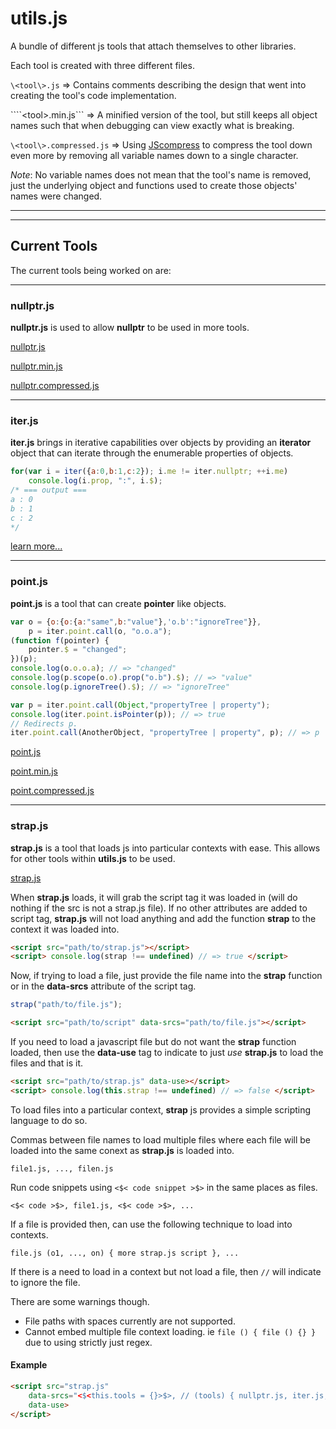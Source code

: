 # utils.js
A bundle of different js tools that attach themselves to other libraries.

Each tool is created with three different files.

```\<tool\>.js``` => Contains comments describing the design that went into creating the tool's code implementation.

````\<tool\>.min.js``` => A minified version of the tool, but still keeps all object names such that when debugging can view exactly what is breaking.

```\<tool\>.compressed.js``` => Using [JScompress](http://jscompress.com/) to compress the tool down even more by removing all variable names down to a single character.

*Note*: No variable names does not mean that the tool's name is removed, just the underlying object and functions used to create those objects' names were changed.

***
***
## Current Tools
The current tools being worked on are:

***
### nullptr.js
**nullptr.js** is used to allow **nullptr** to be used in more tools.

[nullptr.js](http://tkellehe.github.io/utils.js/nullptr.js/nullptr.js)

[nullptr.min.js](http://tkellehe.github.io/utils.js/nullptr.js/nullptr.min.js)

[nullptr.compressed.js](http://tkellehe.github.io/utils.js/nullptr.js/nullptr.compressed.js)

***
### iter.js
**iter.js** brings in iterative capabilities over objects by providing an **iterator** object that can iterate through the enumerable properties of objects.
```javascript
for(var i = iter({a:0,b:1,c:2}); i.me != iter.nullptr; ++i.me)
	console.log(i.prop, ":", i.$);
/* === output ===
a : 0
b : 1
c : 2
*/
```
[learn more...](http://tkellehe.github.io/utils.js/iter.js/)

***
### point.js
**point.js** is a tool that can create **pointer** like objects.

``` javascript
var o = {o:{o:{a:"same",b:"value"},'o.b':"ignoreTree"}},
    p = iter.point.call(o, "o.o.a");
(function f(pointer) {
    pointer.$ = "changed";
})(p);
console.log(o.o.o.a); // => "changed"
console.log(p.scope(o.o).prop("o.b").$); // => "value"
console.log(p.ignoreTree().$); // => "ignoreTree"
```
``` javascript
var p = iter.point.call(Object,"propertyTree | property");
console.log(iter.point.isPointer(p)); // => true
// Redirects p.
iter.point.call(AnotherObject, "propertyTree | property", p); // => p
```
[point.js](http://tkellehe.github.io/utils.js/point.js/point.js)

[point.min.js](http://tkellehe.github.io/utils.js/point.js/point.min.js)

[point.compressed.js](http://tkellehe.github.io/utils.js/point.js/point.compressed.js)

***
### strap.js
**strap.js** is a tool that loads js into particular contexts with ease. This allows for other tools within **utils.js**
to be used.

[strap.js](http://tkellehe.github.io/utils.js/strap.js/strap.js)

When **strap.js** loads, it will grab the script tag it was loaded in (will do nothing if the src is not a strap.js file).
If no other attributes are added to script tag, **strap.js** will not load anything and add the function **strap** to the
context it was loaded into.
```html
<script src="path/to/strap.js"></script>
<script> console.log(strap !== undefined) // => true </script>
```

Now, if trying to load a file, just provide the file name into the **strap** function or in the **data-srcs** attribute
of the script tag.
``` javascript
strap("path/to/file.js");
```
``` html
<script src="path/to/script" data-srcs="path/to/file.js"></script>
```

If you need to load a javascript file but do not want the **strap** function loaded, then use the **data-use** tag
to indicate to just *use* **strap.js** to load the files and that is it.
```html
<script src="path/to/strap.js" data-use></script>
<script> console.log(this.strap !== undefined) // => false </script>
```

To load files into a particular context, **strap** js provides a simple scripting language to do so.

Commas between file names to load multiple files where each file will be loaded into the same conext as **strap.js** is loaded into.
```
file1.js, ..., filen.js
```
Run code snippets using ```<$< code snippet >$>``` in the same places as files.
```
<$< code >$>, file1.js, <$< code >$>, ...
```
If a file is provided then, can use the following technique to load into contexts.
```
file.js (o1, ..., on) { more strap.js script }, ...
```
If there is a need to load in a context but not load a file, then ```//``` will indicate to ignore the file.

There are some warnings though.
- File paths with spaces currently are not supported.
- Cannot embed multiple file context loading. ie ```file () { file () {} }``` due to using strictly just regex.

#### Example
``` html
<script src="strap.js" 
	data-srcs="<$<this.tools = {}>$>, // (tools) { nullptr.js, iter.js, point.js }"
	data-use>
</script>
```

